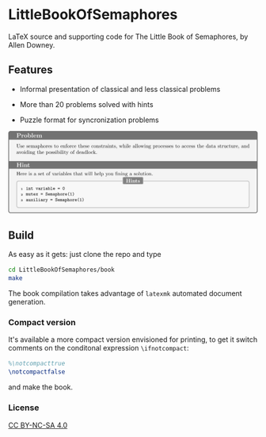# LittleBookOfSemaphores

LaTeX source and supporting code for The Little Book of Semaphores, by Allen Downey.

## Features

 - Informal presentation of classical and less classical problems

 - More than 20 problems solved with hints

 - Puzzle format for syncronization problems

![Problem format](https://github.com/platipo/LittleBookOfSemaphores/blob/master/problem-preview.jpg)

## Build

As easy as it gets: just clone the repo and type

```bash
cd LittleBookOfSemaphores/book
make
```

The book compilation takes advantage of `latexmk` automated document generation.

### Compact version
It's available a more compact version envisioned for printing, to get it switch comments on the conditonal expression `\ifnotcompact`:

```LaTeX
%\notcompacttrue
\notcompactfalse
```

and make the book.

### License
[CC BY-NC-SA 4.0](https://creativecommons.org/licenses/by-nc-sa/4.0/)
